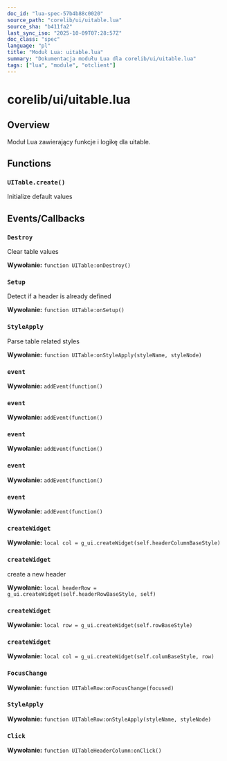 ```yaml
---
doc_id: "lua-spec-57b4b88c0020"
source_path: "corelib/ui/uitable.lua"
source_sha: "b411fa2"
last_sync_iso: "2025-10-09T07:28:57Z"
doc_class: "spec"
language: "pl"
title: "Moduł Lua: uitable.lua"
summary: "Dokumentacja modułu Lua dla corelib/ui/uitable.lua"
tags: ["lua", "module", "otclient"]
---
```


# corelib/ui/uitable.lua

## Overview

Moduł Lua zawierający funkcje i logikę dla uitable.

## Functions

### `UITable.create()`

Initialize default values

## Events/Callbacks

### `Destroy`

Clear table values

**Wywołanie:** `function UITable:onDestroy()`

### `Setup`

Detect if a header is already defined

**Wywołanie:** `function UITable:onSetup()`

### `StyleApply`

Parse table related styles

**Wywołanie:** `function UITable:onStyleApply(styleName, styleNode)`

### `event`

**Wywołanie:** `addEvent(function()`

### `event`

**Wywołanie:** `addEvent(function()`

### `event`

**Wywołanie:** `addEvent(function()`

### `event`

**Wywołanie:** `addEvent(function()`

### `event`

**Wywołanie:** `addEvent(function()`

### `createWidget`

**Wywołanie:** `local col = g_ui.createWidget(self.headerColumnBaseStyle)`

### `createWidget`

create a new header

**Wywołanie:** `local headerRow = g_ui.createWidget(self.headerRowBaseStyle, self)`

### `createWidget`

**Wywołanie:** `local row = g_ui.createWidget(self.rowBaseStyle)`

### `createWidget`

**Wywołanie:** `local col = g_ui.createWidget(self.columBaseStyle, row)`

### `FocusChange`

**Wywołanie:** `function UITableRow:onFocusChange(focused)`

### `StyleApply`

**Wywołanie:** `function UITableRow:onStyleApply(styleName, styleNode)`

### `Click`

**Wywołanie:** `function UITableHeaderColumn:onClick()`
